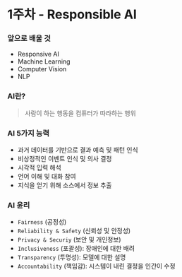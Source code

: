 # 1주차 - Responsible AI

### 앞으로 배울 것

- Responsive AI
- Machine Learning
- Computer Vision
- NLP

### AI란?

> 사람이 하는 행동을 컴퓨터가 따라하는 행위

### AI 5가지 능력

- 과거 데이터를 기반으로 결과 예측 및 패턴 인식
- 비상정적인 이벤트 인식 및 의사 결정
- 시각적 입력 해석
- 언어 이해 및 대화 참여
- 지식을 얻기 위해 소스에서 정보 추출

### AI 윤리

- `Fairness` (공정성)
- `Reliability & Safety` (신뢰성 및 안정성)
- `Privacy & Securiy` (보안 및 개인정보)
- `Inclusiveness` (포괄성): 장애인에 대한 배려
- `Transparency` (투명성): 모델에 대한 설명
- `Accountability` (책임감): 시스템이 내린 결정을 인간이 수정
